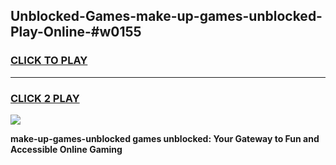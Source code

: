 
## Unblocked-Games-make-up-games-unblocked-Play-Online-#w0155
<h3>
<a href="https://premium.freeplayer.one?title=make-up-games-unblocked&ref=27F">CLICK TO PLAY</a></h3>
<hr>

<h3>
<a href="https://premium.freeplayer.one?title=make-up-games-unblocked&ref=27F">CLICK 2 PLAY</a>
  
</h3>

<a href="https://premium.freeplayer.one?title=make-up-games-unblocked&ref=27F"><img src="https://clearcache.store/games.png"></a>


**make-up-games-unblocked games unblocked: Your Gateway to Fun and Accessible Online Gaming**

